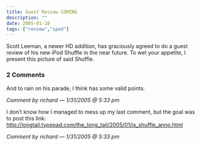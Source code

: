 ```yaml
---
title: Guest Review COMING
description: ""
date: 2005-01-28
tags: ["review","ipod"]
---
```


Scott Leeman, a newer HD addition, has graciously agreed to do a guest review of his new iPod Shuffle in the near future. To wet your appetite, I present this picture of said Shuffle.

### 2 Comments

And to rain on his parade, I think has some valid points.

*Comment by richard — 1/31/2005 @ 5:33 pm*

I don’t know how I managed to mess up my last comment, but the goal was to post this link:
http://longtail.typepad.com/the_long_tail/2005/01/is_shuffle_anno.html

*Comment by richard — 1/31/2005 @ 5:33 pm*